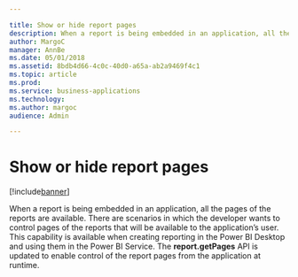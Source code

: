 ```yaml
---

title: Show or hide report pages
description: When a report is being embedded in an application, all the pages of the reports are available.
author: MargoC
manager: AnnBe
ms.date: 05/01/2018
ms.assetid: 8bdb4d66-4c0c-40d0-a65a-ab2a9469f4c1
ms.topic: article
ms.prod: 
ms.service: business-applications
ms.technology: 
ms.author: margoc
audience: Admin

---
```

#  Show or hide report pages 




[!include[banner](../../../includes/banner.md)]

When a report is being embedded in an application, all the pages of the reports
are available. There are scenarios in which the developer wants to control pages
of the reports that will be available to the application’s user. This capability
is available when creating reporting in the Power BI Desktop and using them in
the Power BI Service. The **report.getPages** API is updated to enable control
of the report pages from the application at runtime.
